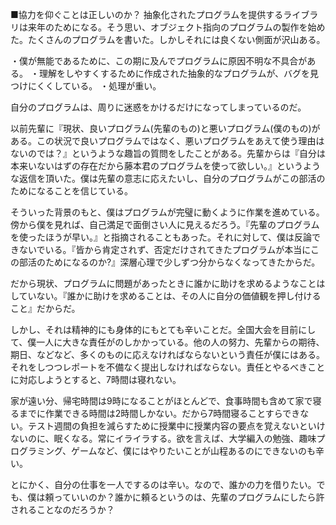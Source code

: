 ■協力を仰ぐことは正しいのか？
抽象化されたプログラムを提供するライブラリは来年のためになる。そう思い、オブジェクト指向のプログラムの製作を始めた。たくさんのプログラムを書いた。しかしそれには良くない側面が沢山ある。

・僕が無能であるために、この期に及んでプログラムに原因不明な不具合がある。
・理解をしやすくするために作成された抽象的なプログラムが、バグを見つけにくくしている。
・処理が重い。

自分のプログラムは、周りに迷惑をかけるだけになってしまっているのだ。

以前先輩に『現状、良いプログラム(先輩のもの)と悪いプログラム(僕のもの)がある。この状況で良いプログラムではなく、悪いプログラムをあえて使う理由はないのでは？』というような趣旨の質問をしたことがある。先輩からは『自分は本来いないはずの存在だから藤本君のプログラムを使って欲しい。』というような返信を頂いた。僕は先輩の意志に応えたいし、自分のプログラムがこの部活のためになることを信じている。

そういった背景のもと、僕はプログラムが完璧に動くように作業を進めている。傍から僕を見れば、自己満足で面倒さい人に見えるだろう。『先輩のプログラムを使ったほうが早い。』と指摘されることもあった。それに対して、僕は反論できないでいる。『皆から肯定されず、否定だけされてきたプログラムが本当にこの部活のためになるのか?』深層心理で少しずつ分からなくなってきたからだ。

だから現状、プログラムに問題があったときに誰かに助けを求めるようなことはしていない。『誰かに助けを求めることは、その人に自分の価値観を押し付けること』だからだ。

しかし、それは精神的にも身体的にもとても辛いことだ。全国大会を目前にして、僕一人に大きな責任がのしかかっている。他の人の努力、先輩からの期待、期日、などなど、多くのものに応えなければならないという責任が僕にはある。それをしつつレポートを不備なく提出しなければならない。責任とやるべきことに対応しようとすると、7時間は寝れない。

家が遠い分、帰宅時間は9時になることがほとんどで、食事時間も含めて家で寝るまでに作業できる時間は2時間しかない。だから7時間寝ることすらできない。テスト週間の負担を減らすために授業中に授業内容の要点を覚えないといけないのに、眠くなる。常にイライラする。欲を言えば、大学編入の勉強、趣味プログラミング、ゲームなど、僕にはやりたいことが山程あるのにできないのも辛い。

とにかく、自分の仕事を一人でするのは辛い。なので、誰かの力を借りたい。でも、僕は頼っていいのか？誰かに頼るというのは、先輩のプログラムにしたら許されることなのだろうか？
